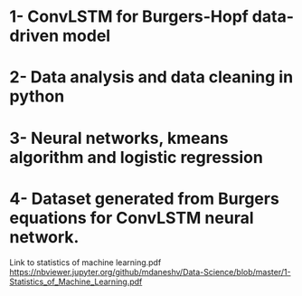 # 1- ConvLSTM for Burgers-Hopf data-driven model
# 2- Data analysis and data cleaning in python
# 3- Neural networks, kmeans algorithm and logistic regression
# 4- Dataset generated from Burgers equations for ConvLSTM neural network.

Link to statistics of machine learning.pdf
https://nbviewer.jupyter.org/github/mdaneshv/Data-Science/blob/master/1-Statistics_of_Machine_Learning.pdf
